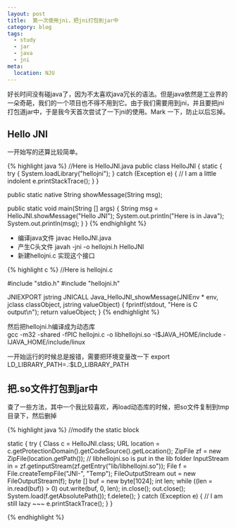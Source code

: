 ```yaml
---
layout: post
title:  第一次使用jni，把jni打包到jar中 
category: blog
tags:
  - study
  - jar
  - java
  - jni
meta:
  location: NJU
---
```


好长时间没有碰java了，因为不太喜欢java冗长的语法。但是java依然是工业界的一朵奇葩，我们的一个项目也不得不用到它。由于我们需要用到jni，并且要把jni打包道jar中，于是我今天首次尝试了一下jni的使用。Mark 一下，防止以后忘掉。

Hello JNI
---------

一开始写的还算比较简单。

{% highlight java %}
//Here is HelloJNI.java
public class HelloJNI {
  static {
    try {
      System.loadLibrary("hellojni");
    } catch (Exception e) {     // I am a little indolent
      e.printStackTrace();
    }
  }

  public static native String showMessage(String msg);

  public static void main(String [] args) {
    String msg = HelloJNI.showMessage("Hello JNI");
    System.out.println("Here is in Java");
    System.out.println(msg);
  }
}
{% endhighlight %}

* 编译java文件  javac HelloJNI.java
* 产生C头文件   javah -jni -o hellojni.h HelloJNI
* 新建hellojni.c 实现这个接口

{% highlight c %}
//Here is hellojni.c

#include "stdio.h"
#include "hellojni.h"

JNIEXPORT jstring JNICALL
Java_HelloJNI_showMessage(JNIEnv * env, jclass classObject, jstring valueObject) {
  fprintf(stdout, "Here is C output\n");
  return valueObject;
}
{% endhighlight %}

然后把hellojni.h编译成为动态库   
gcc -m32 -shared -fPIC hellojni.c -o libhellojni.so -I$JAVA_HOME/include -IJAVA_HOME/include/linux

一开始运行的时候总是报错，需要把环境变量改一下   export LD_LIBRARY_PATH=.:$LD_LIBRARY_PATH

把.so文件打包到jar中
-------------------

查了一些方法，其中一个我比较喜欢，再load动态库的时候，把so文件复制到tmp目录下，然后删掉

{% highlight java %}
//modify the static block

static {
  try {
    Class c = HelloJNI.class;
    URL location = 
      c.getProtectionDomain().getCodeSource().getLocation();
    ZipFile zf = new ZipFile(location.getPath());
    // libhellojni.so is put in the lib folder
    InputStream in = zf.getinputStream(zf.getEntry("lib/libhellojni.so"));
    File f = File.createTempFile("JNI-", "Temp");
    FileOutputStream out = new FileOutputStream(f);
    byte [] buf = new byte[1024];
    int len;
    while ((len = in.read(buf)) > 0)
      out.write(buf, 0, len);
    in.close();
    out.close();
    System.load(f.getAbsolutePath());
    f.delete();
  } catch (Exception e) { // I am still lazy ~~~
    e.printStackTrace();
  }
}

{% endhighlight %}




